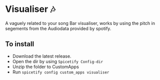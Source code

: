 # Visualiser 🎶

A vaguely related to your song Bar visualiser, works by using the pitch in segements from the Audiodata provided by spotify.

## To install

* Download the latest release.
* Open the dir by using `Spicetify Config-dir`
* Unzip the folder to CustomApps
* Run `spicetify config custom_apps visualiser`


